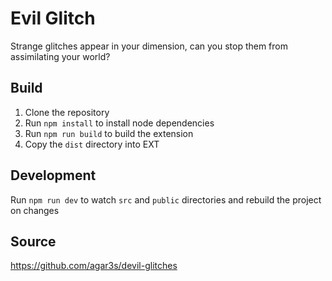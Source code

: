 # Evil Glitch

Strange glitches appear in your dimension, can you stop them from assimilating your world?

## Build

1. Clone the repository
2. Run `npm install` to install node dependencies
3. Run `npm run build` to build the extension
4. Copy the `dist` directory into EXT

## Development

Run `npm run dev` to watch `src` and `public` directories and rebuild the
project on changes

## Source
https://github.com/agar3s/devil-glitches
